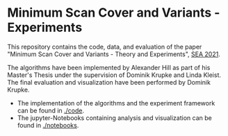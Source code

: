 # Minimum Scan Cover and Variants - Experiments

This repository contains the code, data, and evaluation of the paper "Minimum Scan Cover and Variants - Theory and Experiments", [SEA 2021](https://sea2021.i3s.unice.fr/).

The algorithms have been implemented by Alexander Hill as part of his Master's Thesis under the supervision of Dominik Krupke and Linda Kleist.
The final evaluation and visualization have been performed by Dominik Krupke.

* The implementation of the algorithms and the experiment framework can be found in [./code](./code).
* The jupyter-Notebooks containing analysis and visualization can be found in [./notebooks](./notebooks).
